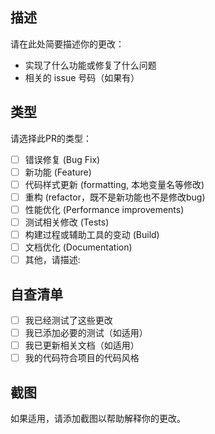 ## 描述

请在此处简要描述你的更改：

- 实现了什么功能或修复了什么问题
- 相关的 issue 号码（如果有）

## 类型

请选择此PR的类型：

- [ ] 错误修复 (Bug Fix)
- [ ] 新功能 (Feature)
- [ ] 代码样式更新 (formatting, 本地变量名等修改)
- [ ] 重构 (refactor，既不是新功能也不是修改bug)
- [ ] 性能优化 (Performance improvements)
- [ ] 测试相关修改 (Tests)
- [ ] 构建过程或辅助工具的变动 (Build)
- [ ] 文档优化 (Documentation)
- [ ] 其他，请描述:

## 自查清单

- [ ] 我已经测试了这些更改
- [ ] 我已添加必要的测试（如适用）
- [ ] 我已更新相关文档（如适用）
- [ ] 我的代码符合项目的代码风格

## 截图

如果适用，请添加截图以帮助解释你的更改。 
